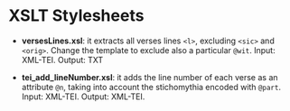 # XSLT Stylesheets

- **versesLines.xsl**: it extracts all verses lines `<l>`, excluding `<sic>` and `<orig>`. Change the template to exclude also a particular `@wit`. Input: XML-TEI. Output: TXT

- **tei_add_lineNumber.xsl**:  it adds the line number of each verse as an attribute `@n`, taking into account the stichomythia encoded with `@part`. Input: XML-TEI. Output: XML-TEI.